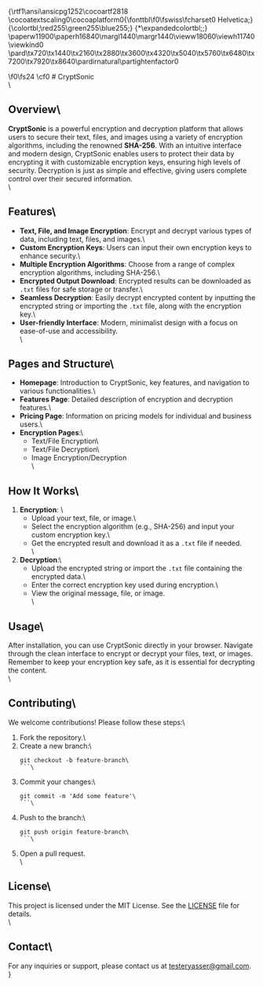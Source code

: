 {\rtf1\ansi\ansicpg1252\cocoartf2818
\cocoatextscaling0\cocoaplatform0{\fonttbl\f0\fswiss\fcharset0 Helvetica;}
{\colortbl;\red255\green255\blue255;}
{\*\expandedcolortbl;;}
\paperw11900\paperh16840\margl1440\margr1440\vieww18060\viewh11740\viewkind0
\pard\tx720\tx1440\tx2160\tx2880\tx3600\tx4320\tx5040\tx5760\tx6480\tx7200\tx7920\tx8640\pardirnatural\partightenfactor0

\f0\fs24 \cf0 # CryptSonic\
\
## Overview\
**CryptSonic** is a powerful encryption and decryption platform that allows users to secure their text, files, and images using a variety of encryption algorithms, including the renowned **SHA-256**. With an intuitive interface and modern design, CryptSonic enables users to protect their data by encrypting it with customizable encryption keys, ensuring high levels of security. Decryption is just as simple and effective, giving users complete control over their secured information.\
\
## Features\
- **Text, File, and Image Encryption**: Encrypt and decrypt various types of data, including text, files, and images.\
- **Custom Encryption Keys**: Users can input their own encryption keys to enhance security.\
- **Multiple Encryption Algorithms**: Choose from a range of complex encryption algorithms, including SHA-256.\
- **Encrypted Output Download**: Encrypted results can be downloaded as `.txt` files for safe storage or transfer.\
- **Seamless Decryption**: Easily decrypt encrypted content by inputting the encrypted string or importing the `.txt` file, along with the encryption key.\
- **User-friendly Interface**: Modern, minimalist design with a focus on ease-of-use and accessibility.\
\
## Pages and Structure\
- **Homepage**: Introduction to CryptSonic, key features, and navigation to various functionalities.\
- **Features Page**: Detailed description of encryption and decryption features.\
- **Pricing Page**: Information on pricing models for individual and business users.\
- **Encryption Pages**:\
  - Text/File Encryption\
  - Text/File Decryption\
  - Image Encryption/Decryption\
\
## How It Works\
1. **Encryption**: \
    - Upload your text, file, or image.\
    - Select the encryption algorithm (e.g., SHA-256) and input your custom encryption key.\
    - Get the encrypted result and download it as a `.txt` file if needed.\
  \
2. **Decryption**:\
    - Upload the encrypted string or import the `.txt` file containing the encrypted data.\
    - Enter the correct encryption key used during encryption.\
    - View the original message, file, or image.\
\
## Usage\
After installation, you can use CryptSonic directly in your browser. Navigate through the clean interface to encrypt or decrypt your files, text, or images. Remember to keep your encryption key safe, as it is essential for decrypting the content.\
\
## Contributing\
We welcome contributions! Please follow these steps:\
1. Fork the repository.\
2. Create a new branch:\
    ```bash\
    git checkout -b feature-branch\
    ```\
3. Commit your changes:\
    ```bash\
    git commit -m 'Add some feature'\
    ```\
4. Push to the branch:\
    ```bash\
    git push origin feature-branch\
    ```\
5. Open a pull request.\
\
## License\
This project is licensed under the MIT License. See the [LICENSE](LICENSE) file for details.\
\
## Contact\
For any inquiries or support, please contact us at [testeryasser@gmail.com](mailto:support@cryptsonic.com).\
}